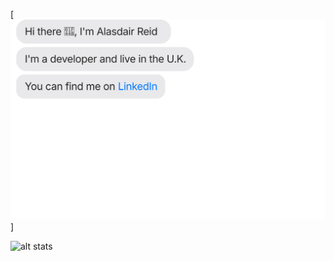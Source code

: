 [![](https://raw.githubusercontent.com/alireid/alireid/main/chat.svg)]

![alt stats](https://github-readme-stats.vercel.app/api?username=alireid&amp;show_icons=true&include_all_commits=true&count_private=true&theme=dark&layout=compact)